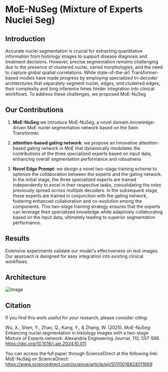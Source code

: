 # MoE-NuSeg (Mixture of Experts Nuclei Seg)

## Introduction

 Accurate nuclei segmentation is crucial for
extracting quantitative information from histology images
to support disease diagnosis and treatment decisions.
However, precise segmentation remains challenging due to
the presence of clustered nuclei, varied morphologies, and the need to capture global spatial correlations. While state-of-the-art Transformer-based models have made progress
by employing specialized tri-decoder architectures that
separately segment nuclei, edges, and clustered edges,
their complexity and long inference times hinder integration into clinical workflows. To address these  challenges, we proposed MoE-NuSeg


## Our Contributions

1. **MoE-NuSeg**:we introduce
MoE-NuSeg, a novel domain-knowledge-driven MoE nuclei
segmentation network based on the Swin Transformer.

2. **attention-based gating
network**:  we propose an innovative attention-based gating
network in MoE that dynamically modulates the contributions
of the three specialized experts based on input data, enhancing
overall segmentation performance and robustness
3. **Novel Edge Prompt**: we
design a novel two-stage training scheme to optimize the
collaboration between the experts and the gating network.
In the initial stage, the three specialized experts are trained
independently to excel in their respective tasks, consolidating
the roles previously spread across multiple decoders. In the
subsequent stage, these experts are trained in conjunction
with the gating network, fostering enhanced collaboration and
co-evolution among the components. This two-stage training
strategy ensures that the experts can leverage their specialized
knowledge while adaptively collaborating based on the input
data, ultimately leading to superior segmentation performance.


## Results

Extensive experiments validate our model's effectiveness on test images. Our approach is designed for easy integration into existing clinical workflows.

## Architecture

![image](https://github.com/deep-geo/MoE-NuSeg/assets/112611011/ab194456-bacd-4941-aa5b-9a0dd3281568)




## Citation

If you find this work useful for your research, please consider citing:

Wu, X., Shen, Y., Zhao, Q., Kang, Y., & Zhang, W. (2025). MoE-NuSeg: Enhancing nuclei segmentation in histology images with a two-stage Mixture of Experts network. Alexandria Engineering Journal, 110, 557-566. https://doi.org/10.1016/j.aej.2024.10.011

You can access the full paper through ScienceDirect at the following link: MoE-NuSeg on ScienceDirect:
https://www.sciencedirect.com/science/article/pii/S1110016824011669


